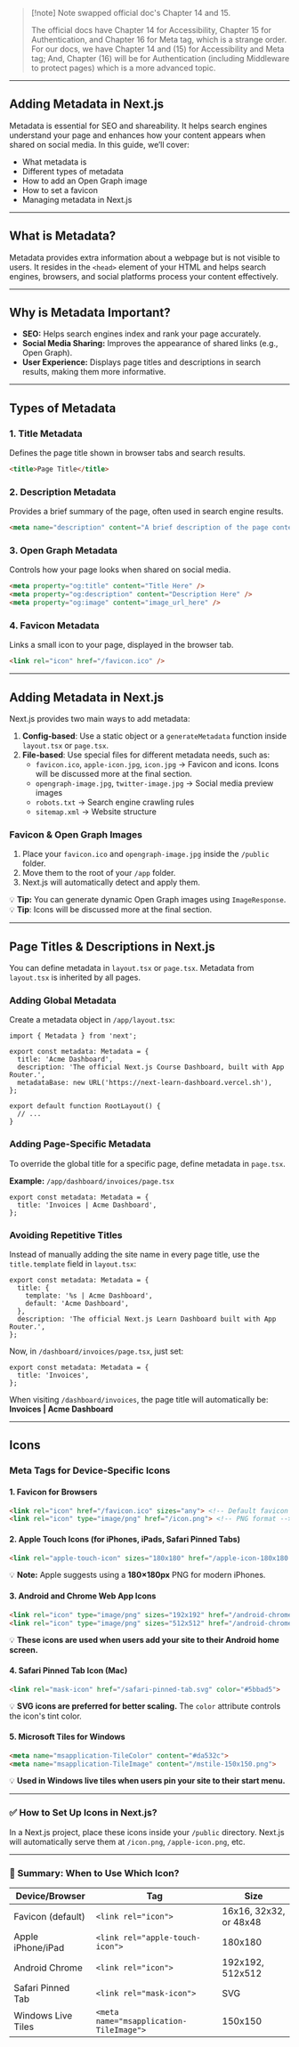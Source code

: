 
>[!note] Note swapped official doc's Chapter 14 and 15.
>
>The official docs have Chapter 14 for Accessibility, Chapter 15 for Authentication, and Chapter 16 for Meta tag, which is a strange order. For our docs, we have Chapter 14 and (15) for Accessibility and Meta tag; And, Chapter (16) will be for Authentication (including Middleware to protect pages) which is a more advanced topic.

---

## Adding Metadata in Next.js

Metadata is essential for SEO and shareability. It helps search engines understand your page and enhances how your content appears when shared on social media. In this guide, we’ll cover:

- What metadata is
- Different types of metadata
- How to add an Open Graph image
- How to set a favicon
- Managing metadata in Next.js

---

## What is Metadata?

Metadata provides extra information about a webpage but is not visible to users. It resides in the `<head>` element of your HTML and helps search engines, browsers, and social platforms process your content effectively.

---

## Why is Metadata Important?

- **SEO:** Helps search engines index and rank your page accurately.
- **Social Media Sharing:** Improves the appearance of shared links (e.g., Open Graph).
- **User Experience:** Displays page titles and descriptions in search results, making them more informative.

---

## Types of Metadata

### 1. Title Metadata

Defines the page title shown in browser tabs and search results.

```html
<title>Page Title</title>
```

### 2. Description Metadata

Provides a brief summary of the page, often used in search engine results.

```html
<meta name="description" content="A brief description of the page content." />
```

### 3. Open Graph Metadata

Controls how your page looks when shared on social media.

```html
<meta property="og:title" content="Title Here" />
<meta property="og:description" content="Description Here" />
<meta property="og:image" content="image_url_here" />
```

### 4. Favicon Metadata

Links a small icon to your page, displayed in the browser tab.

```html
<link rel="icon" href="/favicon.ico" />
```

---

## Adding Metadata in Next.js

Next.js provides two main ways to add metadata:

1. **Config-based**: Use a static object or a `generateMetadata` function inside `layout.tsx` or `page.tsx`.
2. **File-based**: Use special files for different metadata needs, such as:
    - `favicon.ico`, `apple-icon.jpg`, `icon.jpg` → Favicon and icons. Icons will be discussed more at the final section.
    - `opengraph-image.jpg`, `twitter-image.jpg` → Social media preview images
    - `robots.txt` → Search engine crawling rules
    - `sitemap.xml` → Website structure

### Favicon & Open Graph Images

1. Place your `favicon.ico` and `opengraph-image.jpg` inside the `/public` folder.
2. Move them to the root of your `/app` folder.
3. Next.js will automatically detect and apply them.

💡 **Tip:** You can generate dynamic Open Graph images using `ImageResponse`.
💡 **Tip**: Icons will be discussed more at the final section.

---

## Page Titles & Descriptions in Next.js

You can define metadata in `layout.tsx` or `page.tsx`. Metadata from `layout.tsx` is inherited by all pages.

### Adding Global Metadata

Create a metadata object in `/app/layout.tsx`:

```tsx
import { Metadata } from 'next';
 
export const metadata: Metadata = {
  title: 'Acme Dashboard',
  description: 'The official Next.js Course Dashboard, built with App Router.',
  metadataBase: new URL('https://next-learn-dashboard.vercel.sh'),
};
 
export default function RootLayout() {
  // ...
}
```

### Adding Page-Specific Metadata

To override the global title for a specific page, define metadata in `page.tsx`.

**Example:** `/app/dashboard/invoices/page.tsx`

```tsx
export const metadata: Metadata = {
  title: 'Invoices | Acme Dashboard',
};
```

### Avoiding Repetitive Titles

Instead of manually adding the site name in every page title, use the `title.template` field in `layout.tsx`:

```tsx
export const metadata: Metadata = {
  title: {
    template: '%s | Acme Dashboard',
    default: 'Acme Dashboard',
  },
  description: 'The official Next.js Learn Dashboard built with App Router.',
};
```

Now, in `/dashboard/invoices/page.tsx`, just set:

```tsx
export const metadata: Metadata = {
  title: 'Invoices',
};
```

When visiting `/dashboard/invoices`, the page title will automatically be:  
**Invoices | Acme Dashboard**

---

## **Icons**

### Meta Tags for Device-Specific Icons
#### **1. Favicon for Browsers**

```html
<link rel="icon" href="/favicon.ico" sizes="any"> <!-- Default favicon -->
<link rel="icon" type="image/png" href="/icon.png"> <!-- PNG format -->
```

#### **2. Apple Touch Icons (for iPhones, iPads, Safari Pinned Tabs)**

```html
<link rel="apple-touch-icon" sizes="180x180" href="/apple-icon-180x180.png">
```

💡 **Note:** Apple suggests using a **180×180px** PNG for modern iPhones.

#### **3. Android and Chrome Web App Icons**

```html
<link rel="icon" type="image/png" sizes="192x192" href="/android-chrome-192x192.png">
<link rel="icon" type="image/png" sizes="512x512" href="/android-chrome-512x512.png">
```

💡 **These icons are used when users add your site to their Android home screen.**

#### **4. Safari Pinned Tab Icon (Mac)**

```html
<link rel="mask-icon" href="/safari-pinned-tab.svg" color="#5bbad5">
```

💡 **SVG icons are preferred for better scaling.** The `color` attribute controls the icon's tint color.

#### **5. Microsoft Tiles for Windows**

```html
<meta name="msapplication-TileColor" content="#da532c">
<meta name="msapplication-TileImage" content="/mstile-150x150.png">
```

💡 **Used in Windows live tiles when users pin your site to their start menu.**

---

### ✅ **How to Set Up Icons in Next.js?**

In a Next.js project, place these icons inside your `/public` directory. Next.js will automatically serve them at `/icon.png`, `/apple-icon.png`, etc.

---

### **📌 Summary: When to Use Which Icon?**

|Device/Browser|Tag|Size|
|---|---|---|
|Favicon (default)|`<link rel="icon">`|16x16, 32x32, or 48x48|
|Apple iPhone/iPad|`<link rel="apple-touch-icon">`|180x180|
|Android Chrome|`<link rel="icon">`|192x192, 512x512|
|Safari Pinned Tab|`<link rel="mask-icon">`|SVG|
|Windows Live Tiles|`<meta name="msapplication-TileImage">`|150x150|

